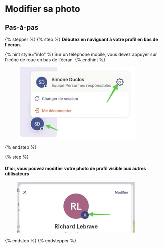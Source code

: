 # Modifier sa photo

## Pas-à-pas

{% stepper %}
{% step %}
**Débutez en naviguant à votre profil en bas de l'écran.**

{% hint style="info" %}
Sur un téléphone mobile, vous devez appuyer sur l'icône de roue en bas de l'écran.
{% endhint %}

<div align="left"><figure><img src="../../.gitbook/assets/acceder-les-parametres-patients.jpeg" alt="" width="375"><figcaption></figcaption></figure></div>
{% endstep %}

{% step %}
#### D'ici, vous pouvez modifier votre photo de profil visible aux autres utilisateurs

<div align="left"><figure><img src="../../.gitbook/assets/editer-ma-photo.jpeg" alt="" width="375"><figcaption></figcaption></figure></div>
{% endstep %}
{% endstepper %}
